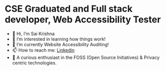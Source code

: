 # CSE Graduated and Full stack developer, Web Accessibility Tester

- 👋 Hi, I’m Sai Krishna
- 👀 I’m interested in learning how things work!
- 🌱 I’m currently Website Accessibility Auditing!
- 📫 How to reach me: [Linkedin](https://www.linkedin.com/in/sai-krishna-p3/)
- 🤠 A curious enthusiast in the FOSS (Open Source Initiatives) & Privacy centric technologies.
